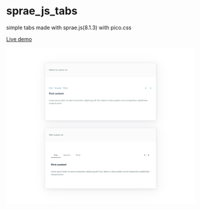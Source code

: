 # sprae_js_tabs
simple tabs made with sprae.js(8.1.3) with pico.css

<a href="https://rwdevelopment.github.io/sprae_js_tabs" target="_blank">Live demo</a>

![Carousel](screen.webp)
